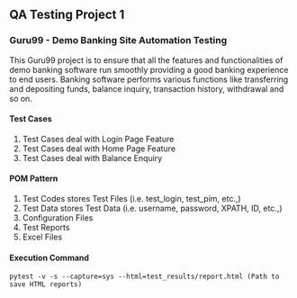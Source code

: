 ## QA Testing Project 1
### Guru99 - Demo Banking Site Automation Testing
This Guru99 project is to ensure that all the features and functionalities of demo banking software run smoothly providing a good banking experience to end users. Banking software performs various functions like transferring and depositing funds, balance inquiry, transaction history, withdrawal and so on.

#### Test Cases
1. Test Cases deal with Login Page Feature
2. Test Cases deal with Home Page Feature
3. Test Cases deal with Balance Enquiry

#### POM Pattern
1. Test Codes stores Test Files (i.e. test_login, test_pim, etc.,)
2. Test Data stores Test Data (i.e. username, password, XPATH, ID, etc.,)
3. Configuration Files
4. Test Reports
5. Excel Files

#### Execution Command
```
pytest -v -s --capture=sys --html=test_results/report.html (Path to save HTML reports)
```

